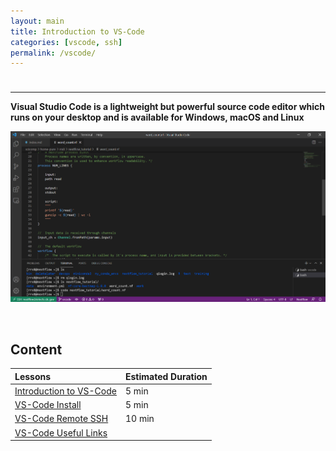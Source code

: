```yaml
---
layout: main
title: Introduction to VS-Code
categories: [vscode, ssh]
permalink: /vscode/
---
```


<hr style="height:10px; visibility:hidden;" />

---

**Visual Studio Code is a lightweight but powerful source code editor which runs on your desktop and is available for Windows, macOS and Linux**

![](images/vscode_interface.PNG)

<br>

## Content

| Lessons            | Estimated Duration |
|:------------------------|:----------|
|[Introduction to VS-Code](/vscode/vscode_intro) | 5 min |
|[VS-Code Install](/vscode/vscode_install) | 5 min |
|[VS-Code Remote SSH](/vscode/vscode_remote_ssh) | 10 min |
|[VS-Code Useful Links](/vscode/vscode_useful) |  |